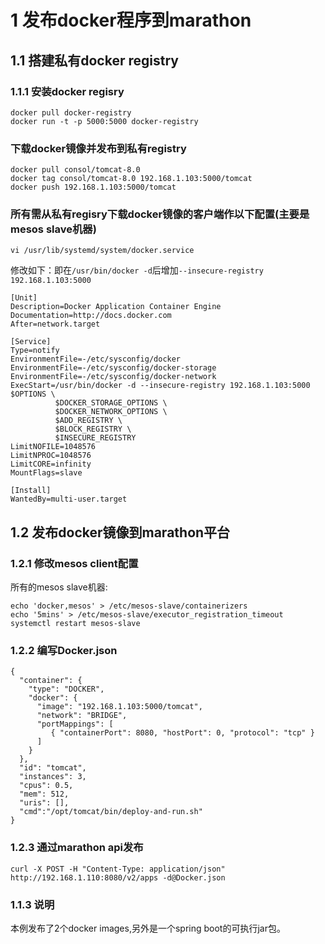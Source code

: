 # 1 发布docker程序到marathon

## 1.1 搭建私有docker registry

### 1.1.1 安装docker regisry

```
docker pull docker-registry
docker run -t -p 5000:5000 docker-registry
```
### 下载docker镜像并发布到私有registry

```
docker pull consol/tomcat-8.0
docker tag consol/tomcat-8.0 192.168.1.103:5000/tomcat
docker push 192.168.1.103:5000/tomcat

```

### 所有需从私有regisry下载docker镜像的客户端作以下配置(主要是mesos slave机器)

`vi /usr/lib/systemd/system/docker.service`

修改如下：即在`/usr/bin/docker -d`后增加`--insecure-registry 192.168.1.103:5000`

```
[Unit]
Description=Docker Application Container Engine
Documentation=http://docs.docker.com
After=network.target

[Service]
Type=notify
EnvironmentFile=-/etc/sysconfig/docker
EnvironmentFile=-/etc/sysconfig/docker-storage
EnvironmentFile=-/etc/sysconfig/docker-network
ExecStart=/usr/bin/docker -d --insecure-registry 192.168.1.103:5000 $OPTIONS \
          $DOCKER_STORAGE_OPTIONS \
          $DOCKER_NETWORK_OPTIONS \
          $ADD_REGISTRY \
          $BLOCK_REGISTRY \
          $INSECURE_REGISTRY
LimitNOFILE=1048576
LimitNPROC=1048576
LimitCORE=infinity
MountFlags=slave

[Install]
WantedBy=multi-user.target
```

## 1.2 发布docker镜像到marathon平台
### 1.2.1 修改mesos client配置

所有的mesos slave机器:

```
echo 'docker,mesos' > /etc/mesos-slave/containerizers
echo '5mins' > /etc/mesos-slave/executor_registration_timeout
systemctl restart mesos-slave

```

### 1.2.2 编写Docker.json

```
{
  "container": {
    "type": "DOCKER",
    "docker": {
      "image": "192.168.1.103:5000/tomcat",
      "network": "BRIDGE",
      "portMappings": [
         { "containerPort": 8080, "hostPort": 0, "protocol": "tcp" }
      ]
    }
  },
  "id": "tomcat",
  "instances": 3,
  "cpus": 0.5,
  "mem": 512,
  "uris": [],
  "cmd":"/opt/tomcat/bin/deploy-and-run.sh"
}
```

### 1.2.3 通过marathon api发布

`curl -X POST -H "Content-Type: application/json" http://192.168.1.110:8080/v2/apps -d@Docker.json`

### 1.1.3 说明

本例发布了2个docker images,另外是一个spring boot的可执行jar包。

